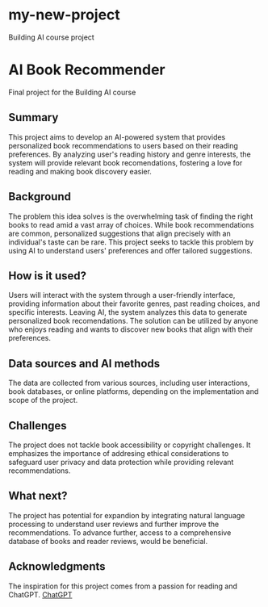 # my-new-project
Building AI course project

# AI Book Recommender

Final project for the Building AI course

## Summary

This project aims to develop an AI-powered system that provides personalized book recommendations to users based on their reading preferences. By analyzing user's reading history and genre interests, the system will provide relevant book recomendations, fostering a love for reading and making book discovery easier.


## Background

The problem this idea solves is the overwhelming task of finding the right books to read amid a vast array of choices. While book recommendations are common, personalized suggestions that align precisely with an individual's taste can be rare. This project seeks to tackle this problem by using AI to understand users' preferences and offer tailored suggestions.


## How is it used?

Users will interact with the system through a user-friendly interface, providing information about their favorite genres, past reading choices, and specific interests. Leaving AI, the system analyzes this data to generate personalized book recomendations. The solution can be utilized by anyone who enjoys reading and wants to discover new books that align with their preferences.


## Data sources and AI methods

The data are collected from various sources, including user interactions, book databases, or online platforms, depending on the implementation and scope of the project.


## Challenges

The project does not tackle book accessibility or copyright challenges. It emphasizes the importance of addresing ethical considerations to safeguard user privacy and data protection while providing relevant recommendations.


## What next?

The project has potential for expandion by integrating natural language processing to understand user reviews and further improve the recommendations. To advance further, access to a comprehensive database of books and reader reviews, would be beneficial.


## Acknowledgments

The inspiration for this project comes from a passion for reading and ChatGPT.
[ChatGPT](https://chat.openai.com)
